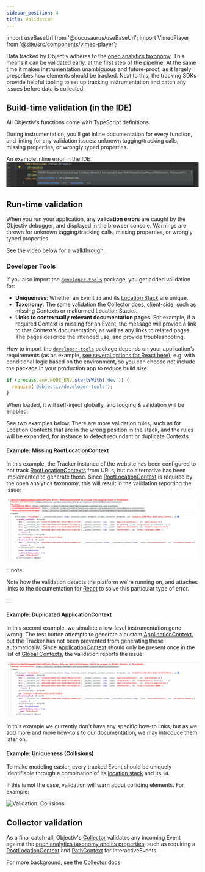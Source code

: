 ```yaml
---
sidebar_position: 4
title: Validation
---
```


import useBaseUrl from '@docusaurus/useBaseUrl';
import VimeoPlayer from '@site/src/components/vimeo-player';

Data tracked by Objectiv adheres to the [open analytics taxonomy](/taxonomy/introduction.md). This means it 
can be validated early, at the first step of the pipeline. At the same time it makes instrumentation 
unambiguous and future-proof, as it largely prescribes how elements should be tracked. Next to this, the 
tracking SDKs provide helpful tooling to set up tracking instrumentation and catch any issues before data 
is collected.

## Build-time validation (in the IDE)
All Objectiv's functions come with TypeScript definitions.

During instrumentation, you'll get inline documentation for every function, and linting for any validation 
issues: unknown tagging/tracking calls, missing properties, or wrongly typed properties.

An example inline error in the IDE:
![IDE validation: property id](../../../static/img/docs/ide-typescript-validation.png)

## Run-time validation

When you run your application, any **validation errors** are caught by the Objectiv debugger, and displayed 
in the browser console. Warnings are thrown for unknown tagging/tracking calls, missing properties, or 
wrongly typed properties.

See the video below for a walkthrough.

<VimeoPlayer id="product-demo-validation" videoId="722912732" paddingBottom="45%" />

### Developer Tools
If you also import the [`developer-tools`](https://www.npmjs.com/package/@objectiv/developer-tools) package,
you get added validation for:
* **Uniqueness**: Whether an Event `id` and its [Location Stack](locations.md) are unique.
* **Taxonomy**: The same validation the [Collector](/tracking/collector/introduction.md) does, client-side, 
  such as missing Contexts or malformed Location Stacks.
* **Links to contextually relevant documentation pages**: For example, if a required Context is missing for an 
  Event, the message will provide a link to that Context’s documentation, as well as any links to related 
  pages. The pages describe the intended use, and provide troubleshooting.

How to import the [`developer-tools`](https://www.npmjs.com/package/@objectiv/developer-tools) package depends 
on your application’s requirements (as an example, 
[see several options for React here](../react/how-to-guides/configuring-logging.md#enabling-developer-tools)), 
e.g. with conditional logic based on the environment, so you can choose not include the package in your 
production app to reduce build size:

```js
if (process.env.NODE_ENV.startsWith('dev')) {
  require('@objectiv/developer-tools');
}
```

When loaded, it will self-inject globally, and logging & validation will be enabled.

See two examples below. There are more validation rules, such as for Location Contexts that are in the wrong 
position in the stack, and the rules will be expanded, for instance to detect redundant or duplicate Contexts.


#### Example: Missing RootLocationContext
In this example, the Tracker instance of the website has been configured to not track 
[RootLocationContexts](../../taxonomy/reference/location-contexts/RootLocationContext.md) from URLs, but no 
alternative has been implemented to generate those. Since 
[RootLocationContext](../../taxonomy/reference/location-contexts/RootLocationContext.md) is required by the 
open analytics taxonomy, this will result in the validation reporting the issue:

![Validation: Missing RootLocationContext](../../../static/img/docs/missing-rootlocationcontext.png)

:::note

Note how the validation detects the platform we're running on, and attaches links to the documentation 
for [React](../react/introduction.md) to solve this particular type of error.

:::

#### Example: Duplicated ApplicationContext
In this second example, we simulate a low-level instrumentation gone wrong. The test button attempts to 
generate a custom [ApplicationContext](../../taxonomy/reference/global-contexts/ApplicationContext.md), but 
the Tracker has not been prevented from generating those automatically. Since 
[ApplicationContext](../../taxonomy/reference/global-contexts/ApplicationContext.md) should only be present 
once in the list of [Global Contexts](../../taxonomy/reference/global-contexts/overview.md), the validation 
reports the issue:

![Validation: Duplicated ApplicationContext](../../../static/img/docs/duplicated-applicationcontext.png)

In this example we currently don't have any specific how-to links, but as we add more and more how-to's to 
our documentation, we may introduce them later on.

#### Example: Uniqueness (Collisions)
To make modeling easier, every tracked Event should be uniquely identifiable through a combination of its 
[location stack](../core-concepts/locations.md) and its `id`. 

If this is not the case, validation will warn about colliding elements. For example:

![Validation: Collisions](../../../static/img/docs/tracking-collision-browser-console.png)


## Collector validation
As a final catch-all, Objectiv's [Collector](/tracking/collector/introduction.md) validates any incoming 
Event against the [open analytics taxonomy and its properties](/taxonomy/reference/events/overview.md), such 
as requiring a [RootLocationContext](../../taxonomy/reference/location-contexts/RootLocationContext.md) and 
[PathContext](../../taxonomy/reference/global-contexts/PathContext.md) for InteractiveEvents.

For more background, see the [Collector docs](/tracking/collector/introduction.md).
